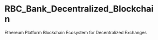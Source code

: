 # RBC_Bank_Decentralized_Blockchain
Ethereum Platform Blockchain Ecosystem for Decentralized Exchanges
